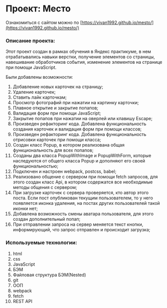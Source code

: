 # Проект: Место

Ознакомиться с сайтом можно по [https://vivan1992.github.io/mesto/](https://vivan1992.github.io/mesto/)

### Описание проекта:
Этот проект создан в рамках обучения в Яндекс практикуме, в нем отрабатывались навыки верстки, получение элементов со страницы, навешивание обработчиков события, изменение элементов на странице при помощи JavaScript.

Были добавлены возможности:
1. Добавление новых карточек на страницу;
2. Удаление карточек;
3. Ставить лайк карточкам;
4. Просмотр фотографий при нажатии на картинку карточки;
5. Плавное открытие и закрытие попапов;
6. Валидация форм при помощи JavaScript;
7. Закрытие попапов при нажатии на оверлей или клавишу Escape;
8. Произведен рефакторинг кода. Добавлена функциональность создания карточек и валидация форм при помощи классов;
9. Произведен рефакторинг кода. Добавлена функциональность отрисовки карточек при помощи класса;
10. Создан класс Popup, в котором реализована общая функциональность для всех попапов;
11. Созданы два класса PopupWithImage и PopupWithForm, которые наследуются от общего класса Popup и дополняют его своей функциональностью;
12. Подключен и настроен webpack, postcss, babel;
13. Реализовано общение с сервером при помощи fetch запросов, для этого создан класс Api, в котором содержатся все необходимые методы общения с сервером;
14. При загрузке карточек с сервера проверяется, кто автор этого поста. Если пост опубликован текущим пользователем, то у него появляется иконка удаления, на постах других пользователей такой иконки нет;
15. Добавлена возможность смены аватара пользователя, для этого создан дополнительный попап;
16. При отправлении запроса на сервер меняется текст кнопки, информирующий, что запрос отправлен и происходит загрузка;


### Используемые технологии:
1. html
2. css
3. JavaScript
4. БЭМ
5. Файловая структура БЭМ(Nested)
6. git
7. ООП
8. webpack
9. fetch
10. REST API
